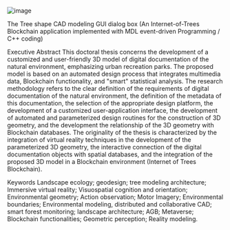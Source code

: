 ![image](https://github.com/Styl-Drama/Tree-Shape-CAD-Modeling/assets/160217489/586b30bc-82d1-4356-bbe0-d9071f74ab4f)

The Tree shape CAD modeling GUI dialog box 
(An Internet-of-Trees Blockchain application implemented with MDL event-driven Programming / C++ coding)

Executive Abstract
This doctoral thesis concerns the development of a customized and user-friendly 3D model of digital documentation of the natural environment, emphasizing urban recreation parks. The proposed model is based on an automated design process that integrates multimedia data, Blockchain functionality, and "smart" statistical analysis. 
The research methodology refers to the clear definition of the requirements of digital documentation of the natural environment, the definition of the metadata of this documentation, the selection of the appropriate design platform, the development of a customized user-application interface, the development of automated and parameterized design routines for the construction of 3D geometry, and the development the relationship of the 3D geometry with Blockchain databases.
The originality of the thesis is characterized by the integration of virtual reality techniques in the development of the parameterized 3D geometry, the interactive connection of the digital documentation objects with spatial databases, and the integration of the proposed 3D model in a Blockchain environment (Internet of Trees Blockchain).

Keywords
Landscape ecology; geodesign; tree modeling architecture; Immersive virtual reality; Visuospatial cognition and orientation; Environmental geometry; Action observation; Motor Imagery; Environmental boundaries; Environmental modeling, distributed and collaborative CAD; smart forest monitoring; landscape architecture; AGB; Metaverse; Blockchain functionalities; Geometric perception; Reality modeling.
 


 
